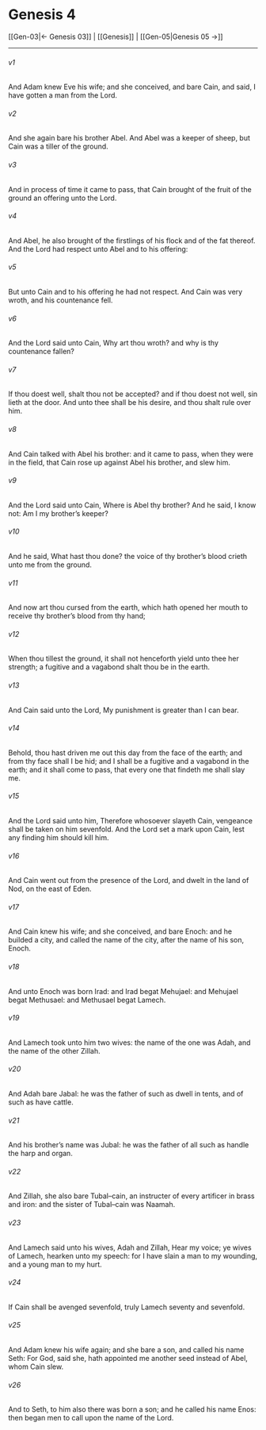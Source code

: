 # Genesis 4

[[Gen-03|← Genesis 03]] | [[Genesis]] | [[Gen-05|Genesis 05 →]]
***

###### v1
And Adam knew Eve his wife; and she conceived, and bare Cain, and said, I have gotten a man from the Lord.
###### v2
And she again bare his brother Abel. And Abel was a keeper of sheep, but Cain was a tiller of the ground.
###### v3
And in process of time it came to pass, that Cain brought of the fruit of the ground an offering unto the Lord.
###### v4
And Abel, he also brought of the firstlings of his flock and of the fat thereof. And the Lord had respect unto Abel and to his offering:
###### v5
But unto Cain and to his offering he had not respect. And Cain was very wroth, and his countenance fell.
###### v6
And the Lord said unto Cain, Why art thou wroth? and why is thy countenance fallen?
###### v7
If thou doest well, shalt thou not be accepted? and if thou doest not well, sin lieth at the door. And unto thee shall be his desire, and thou shalt rule over him.
###### v8
And Cain talked with Abel his brother: and it came to pass, when they were in the field, that Cain rose up against Abel his brother, and slew him.
###### v9
And the Lord said unto Cain, Where is Abel thy brother? And he said, I know not: Am I my brother’s keeper?
###### v10
And he said, What hast thou done? the voice of thy brother’s blood crieth unto me from the ground.
###### v11
And now art thou cursed from the earth, which hath opened her mouth to receive thy brother’s blood from thy hand;
###### v12
When thou tillest the ground, it shall not henceforth yield unto thee her strength; a fugitive and a vagabond shalt thou be in the earth.
###### v13
And Cain said unto the Lord, My punishment is greater than I can bear.
###### v14
Behold, thou hast driven me out this day from the face of the earth; and from thy face shall I be hid; and I shall be a fugitive and a vagabond in the earth; and it shall come to pass, that every one that findeth me shall slay me.
###### v15
And the Lord said unto him, Therefore whosoever slayeth Cain, vengeance shall be taken on him sevenfold. And the Lord set a mark upon Cain, lest any finding him should kill him.
###### v16
And Cain went out from the presence of the Lord, and dwelt in the land of Nod, on the east of Eden.
###### v17
And Cain knew his wife; and she conceived, and bare Enoch: and he builded a city, and called the name of the city, after the name of his son, Enoch.
###### v18
And unto Enoch was born Irad: and Irad begat Mehujael: and Mehujael begat Methusael: and Methusael begat Lamech.
###### v19
And Lamech took unto him two wives: the name of the one was Adah, and the name of the other Zillah.
###### v20
And Adah bare Jabal: he was the father of such as dwell in tents, and of such as have cattle.
###### v21
And his brother’s name was Jubal: he was the father of all such as handle the harp and organ.
###### v22
And Zillah, she also bare Tubal–cain, an instructer of every artificer in brass and iron: and the sister of Tubal–cain was Naamah.
###### v23
And Lamech said unto his wives, Adah and Zillah, Hear my voice; ye wives of Lamech, hearken unto my speech: for I have slain a man to my wounding, and a young man to my hurt.
###### v24
If Cain shall be avenged sevenfold, truly Lamech seventy and sevenfold.
###### v25
And Adam knew his wife again; and she bare a son, and called his name Seth: For God, said she, hath appointed me another seed instead of Abel, whom Cain slew.
###### v26
And to Seth, to him also there was born a son; and he called his name Enos: then began men to call upon the name of the Lord. 

